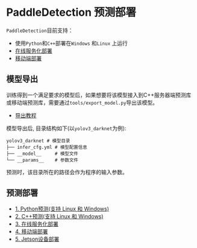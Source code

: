# PaddleDetection 预测部署

`PaddleDetection`目前支持：
- 使用`Python`和`C++`部署在`Windows` 和`Linux` 上运行
- [在线服务化部署](./serving/README.md)
- [移动端部署](https://github.com/PaddlePaddle/Paddle-Lite-Demo)

## 模型导出
训练得到一个满足要求的模型后，如果想要将该模型接入到C++服务器端预测库或移动端预测库，需要通过`tools/export_model.py`导出该模型。

- [导出教程](https://github.com/PaddlePaddle/PaddleDetection/blob/release/2.1/static/docs/advanced_tutorials/deploy/EXPORT_MODEL.md)

模型导出后, 目录结构如下(以`yolov3_darknet`为例):
```
yolov3_darknet # 模型目录
├── infer_cfg.yml # 模型配置信息
├── __model__     # 模型文件
└── __params__    # 参数文件
```

预测时，该目录所在的路径会作为程序的输入参数。

## 预测部署
- [1. Python预测(支持 Linux 和 Windows)](https://github.com/PaddlePaddle/PaddleDetection/blob/release/2.1/static/deploy/python)
- [2. C++预测(支持 Linux 和 Windows)](https://github.com/PaddlePaddle/PaddleDetection/blob/release/2.1/static/deploy/cpp)
- [3. 在线服务化部署](./serving/README.md)
- [4. 移动端部署](https://github.com/PaddlePaddle/Paddle-Lite-Demo)
- [5. Jetson设备部署](./cpp/docs/Jetson_build.md)
